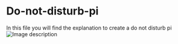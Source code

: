 # Do-not-disturb-pi
In this file you will find the explanation to create a do not disturb pi
![Image description](/Users/tuurklaasen/Desktop/node-red.png)
